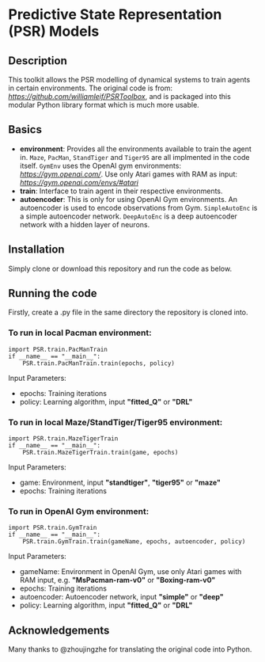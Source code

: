 # Predictive State Representation (PSR) Models

## Description
This toolkit allows the PSR modelling of dynamical systems to train agents in certain environments. The original code is from: *https://github.com/williamleif/PSRToolbox*, and is packaged into this modular Python library format which is much more usable.

## Basics
* **environment**: Provides all the environments available to train the agent in. ``Maze``, ``PacMan``, ``StandTiger`` and ``Tiger95`` are all implmented in the code itself. ``GymEnv`` uses the OpenAI gym environments: *https://gym.openai.com/*. Use only Atari games with RAM as input: *https://gym.openai.com/envs/#atari*
* **train**: Interface to train agent in their respective environments.
* **autoencoder**: This is only for using OpenAI Gym environments. An autoencoder is used to encode observations from Gym. `SimpleAutoEnc` is a simple autoencoder network. `DeepAutoEnc` is a deep autoencoder network with a hidden layer of neurons.

## Installation
Simply clone or download this repository and run the code as below.

## Running the code
Firstly, create a .py file in the same directory the repository is cloned into.

### To run in local Pacman environment:
```
import PSR.train.PacManTrain
if __name__ == "__main__":
    PSR.train.PacManTrain.train(epochs, policy)
```
Input Parameters:
- epochs: Training iterations
- policy: Learning algorithm, input **"fitted_Q"** or **"DRL"**

### To run in local Maze/StandTiger/Tiger95 environment:
```
import PSR.train.MazeTigerTrain
if __name__ == "__main__":
    PSR.train.MazeTigerTrain.train(game, epochs)
```
Input Parameters:
- game: Environment, input **"standtiger"**, **"tiger95"** or **"maze"**
- epochs: Training iterations

### To run in OpenAI Gym environment:
```
import PSR.train.GymTrain
if __name__ == "__main__":
    PSR.train.GymTrain.train(gameName, epochs, autoencoder, policy)
```
Input Parameters:
- gameName: Environment in OpenAI Gym, use only Atari games with RAM input, e.g. **"MsPacman-ram-v0"** or **"Boxing-ram-v0"**
- epochs: Training iterations
- autoencoder: Autoencoder network, input **"simple"** or **"deep"**
- policy: Learning algorithm, input **"fitted_Q"** or **"DRL"**

## Acknowledgements
Many thanks to @zhoujingzhe for translating the original code into Python.
